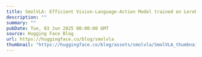 ```yaml
---
title: SmolVLA: Efficient Vision-Language-Action Model trained on Lerobot Community Data
description: ""
summary: ""
pubDate: Tue, 03 Jun 2025 00:00:00 GMT
source: Hugging Face Blog
url: https://huggingface.co/blog/smolvla
thumbnail: "https://huggingface.co/blog/assets/smolvla/SmolVLA_thumbnail.png"
---
```


